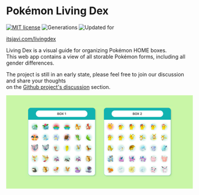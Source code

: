 # Pokémon Living Dex

[![MIT license](https://img.shields.io/badge/license-MIT-green.svg)](https://opensource.org/licenses/MIT)
![Generations](https://img.shields.io/badge/Generations-1--8-orange)
![Updated for](https://img.shields.io/badge/Updated%20For-Crown%20of%20Tundra-teal)


[itsjavi.com/livingdex](https://itsjavi.com/livingdex)

Living Dex is a visual guide for organizing Pokémon HOME boxes.<br>
This web app contains a view of all storable Pokémon forms, including all gender differences.

The project is still in an early state, please feel free to join our discussion and share your thoughts <br>
on the [Github project's discussion](https://github.com/itsjavi/livingdex/discussions) section.

![](resources/preview.png)
